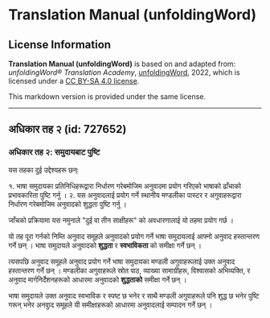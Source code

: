 # Translation Manual (unfoldingWord)

## License Information

**Translation Manual (unfoldingWord)** is based on and adapted from: _unfoldingWord® Translation Academy_, [unfoldingWord](https://unfoldingword.org/utw), 2022, which is licensed under a [CC BY-SA 4.0 license](https://creativecommons.org/licenses/by-sa/4.0/legalcode.en).

This markdown version is provided under the same license.



--------------------------------

## अधिकार तह २ (id: 727652)

### अधिकार तह २: समुदायबाट पुष्टि

यस तहका दुई उद्देश्यहरू छन्ः

१. भाषा समुदायका प्रतिनिधिहरूद्वारा निर्धारण गरेबमोजिम अनुवादमा प्रयोग गरिएको भाषाको ढाँचाको प्रभावकारिता पुष्टि गर्नु । २. यस अनुवादलाई प्रयोग गर्ने स्थानीय मण्डलीका पास्टर र अगुवाहरूद्वारा निर्धारण गरेबमोजिम अनुवादको शुद्धता पुष्टि गर्नु ।

जाँचको प्रक्रियामा यस नमुनाले "दुई वा तीन साक्षीहरू" को अवधारणालाई यो तहमा प्रयोग गर्छ ।

यो तह पूरा गर्नको निम्ति अनुवाद समूहले अनुवादको प्रयोग गर्ने भाषा समुदायलाई आफ्नो अनुवाद हस्तान्तरण गर्ने छन् । भाषा समुदायले अनुवादको **शुद्धता** र **स्वभाविकता** को समीक्षा गर्ने छन् ।

त्यसपछि अनुवाद समूहले अनुवाद प्रयोग गर्ने भाषा समुदायका मण्डली अगुवाहरूलाई उक्त अनुवाद हस्तान्तरण गर्ने छन् । मण्डलीका अगुवाहरूले स्रोत पाठ, व्याख्या सामाग्रीहरू, विश्‍वासको अभिव्यक्ति, र अनुवाद मार्गनिर्देशनहरूको आधारमा अनुवादको **शुद्धताको** समीक्षा गर्ने छन् ।

भाषा समुदायले उक्त अनुवाद स्वभाविक र स्पष्ट छ भनेर र साथै मण्डली अगुवाहरूले पनि शुद्ध छ भनेर पुष्टि गरून् भनेर अनवुाद समूहले यी समीक्षाहरूको आधारमा अनुवादलाई सम्पादन गर्ने छन् ।


